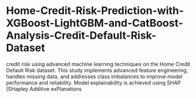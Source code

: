 # Home-Credit-Risk-Prediction-with-XGBoost-LightGBM-and-CatBoost-Analysis-Credit-Default-Risk-Dataset
credit risk using advanced machine learning techniques on the Home Credit Default Risk dataset. This study implements advanced feature engineering, handles missing data, and addresses class imbalances to improve model performance and reliability. Model explainability is achieved using SHAP (SHapley Additive exPlanations
